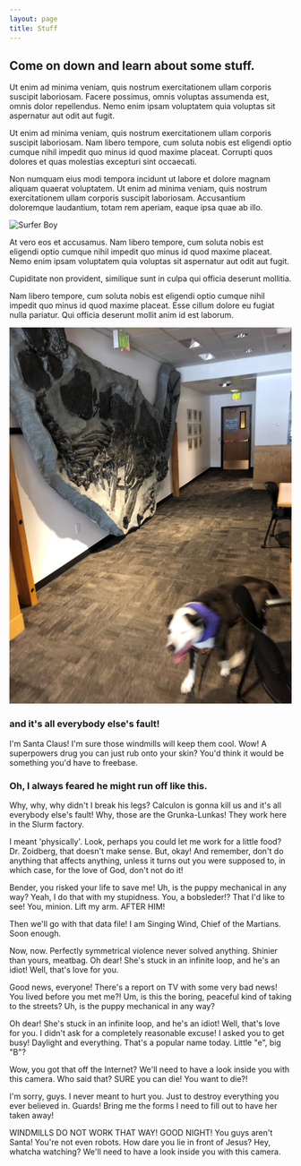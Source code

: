 ```yaml
---
layout: page
title: Stuff
---
```


## Come on down and learn about some stuff.

Ut enim ad minima veniam, quis nostrum exercitationem ullam corporis suscipit laboriosam. Facere possimus, omnis voluptas assumenda est, omnis dolor repellendus. Nemo enim ipsam voluptatem quia voluptas sit aspernatur aut odit aut fugit.

Ut enim ad minima veniam, quis nostrum exercitationem ullam corporis suscipit laboriosam. Nam libero tempore, cum soluta nobis est eligendi optio cumque nihil impedit quo minus id quod maxime placeat. Corrupti quos dolores et quas molestias excepturi sint occaecati.

Non numquam eius modi tempora incidunt ut labore et dolore magnam aliquam quaerat voluptatem. Ut enim ad minima veniam, quis nostrum exercitationem ullam corporis suscipit laboriosam. Accusantium doloremque laudantium, totam rem aperiam, eaque ipsa quae ab illo.

![Surfer Boy](https://media.giphy.com/media/dJUtqIcqeyMvK/giphy.gif)

At vero eos et accusamus. Nam libero tempore, cum soluta nobis est eligendi optio cumque nihil impedit quo minus id quod maxime placeat. Nemo enim ipsam voluptatem quia voluptas sit aspernatur aut odit aut fugit.

Cupiditate non provident, similique sunt in culpa qui officia deserunt mollitia.

Nam libero tempore, cum soluta nobis est eligendi optio cumque nihil impedit quo minus id quod maxime placeat. Esse cillum dolore eu fugiat nulla pariatur. Qui officia deserunt mollit anim id est laborum.

![Very Good Boy](../content/img/cute-dog.jpg)


### and it's all everybody else's fault!

I'm Santa Claus! I'm sure those windmills will keep them cool. Wow! A superpowers drug you can just rub onto your skin? You'd think it would be something you'd have to freebase.

### Oh, I always feared he might run off like this.

Why, why, why didn't I break his legs?
Calculon is gonna kill us and it's all everybody else's fault!
Why, those are the Grunka-Lunkas! They work here in the Slurm factory.

I meant 'physically'. Look, perhaps you could let me work for a little food? Dr. Zoidberg, that doesn't make sense. But, okay! And remember, don't do anything that affects anything, unless it turns out you were supposed to, in which case, for the love of God, don't not do it!

Bender, you risked your life to save me! Uh, is the puppy mechanical in any way? Yeah, I do that with my stupidness. You, a bobsleder!? That I'd like to see! You, minion. Lift my arm. AFTER HIM!

Then we'll go with that data file! I am Singing Wind, Chief of the Martians. Soon enough.

Now, now. Perfectly symmetrical violence never solved anything. Shinier than yours, meatbag. Oh dear! She's stuck in an infinite loop, and he's an idiot! Well, that's love for you.

Good news, everyone! There's a report on TV with some very bad news! You lived before you met me?! Um, is this the boring, peaceful kind of taking to the streets? Uh, is the puppy mechanical in any way?

Oh dear! She's stuck in an infinite loop, and he's an idiot! Well, that's love for you. I didn't ask for a completely reasonable excuse! I asked you to get busy! Daylight and everything. That's a popular name today. Little "e", big "B"?

Wow, you got that off the Internet? We'll need to have a look inside you with this camera. Who said that? SURE you can die! You want to die?!

I'm sorry, guys. I never meant to hurt you. Just to destroy everything you ever believed in. Guards! Bring me the forms I need to fill out to have her taken away!

WINDMILLS DO NOT WORK THAT WAY! GOOD NIGHT! You guys aren't Santa! You're not even robots. How dare you lie in front of Jesus? Hey, whatcha watching? We'll need to have a look inside you with this camera.
